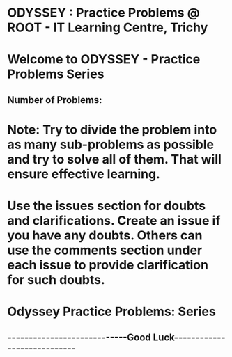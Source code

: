 # ODYSSEY : Practice Problems @ ROOT - IT Learning Centre, Trichy
# Welcome to ODYSSEY - Practice Problems Series 
## Number of Problems: 

# Note: Try to divide the problem into as many sub-problems as possible and try to solve all of them. That will ensure effective learning. 

# Use the issues section for doubts and clarifications. Create an issue if you have any doubts. Others can use the comments section under each issue to provide clarification for such doubts. 

# Odyssey Practice Problems: Series 

## ----------------------------Good Luck----------------------------